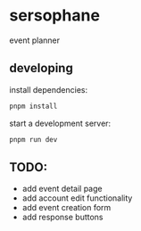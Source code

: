 # sersophane

event planner

## developing

install dependencies:

```bash
pnpm install
```

start a development server:

```bash
pnpm run dev
```

## TODO:

- add event detail page
- add account edit functionality
- add event creation form
- add response buttons
